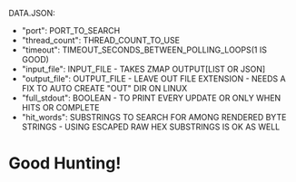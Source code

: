 DATA.JSON:
- "port": PORT_TO_SEARCH
- "thread_count": THREAD_COUNT_TO_USE
- "timeout": TIMEOUT_SECONDS_BETWEEN_POLLING_LOOPS(1 IS GOOD)
- "input_file": INPUT_FILE - TAKES ZMAP OUTPUT[LIST OR JSON]
- "output_file": OUTPUT_FILE - LEAVE OUT FILE EXTENSION - NEEDS A FIX TO AUTO CREATE "OUT" DIR ON LINUX
- "full_stdout": BOOLEAN - TO PRINT EVERY UPDATE OR ONLY WHEN HITS OR COMPLETE
- "hit_words": SUBSTRINGS TO SEARCH FOR AMONG RENDERED BYTE STRINGS - USING ESCAPED RAW HEX SUBSTRINGS IS OK AS WELL

# Good Hunting!
